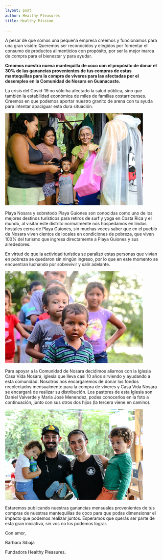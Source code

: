 ```yaml
---
layout: post
author: Healthy Pleasures
title: Healthy Mission

---
```

A pesar de que somos una pequeña empresa creemos y funcionamos para una gran visión: Queremos ser reconocidos y elegidos por fomentar el consumo de productos alimenticios con propósito, por ser la mejor marca de compra para el bienestar y para ayudar.

**Creamos nuestra nueva mantequilla de coco con el propósito de donar el 30% de las ganancias provenientes de tus compras de estas mantequillas para la compra de víveres para las afectadas por el desempleo en la Comunidad de Nosara en Guanacaste.**

La crisis del Covid-19 no sólo ha afectado la salud pública, sino que también la estabilidad económica de miles de familias costarricenses. Creemos en que podemos aportar nuestro granito de arena con tu ayuda para intentar apaciguar esta dura situación.

![](/images/nosara1.jpg)

Playa Nosara y sobretodo Playa Guiones son conocidas como uno de los mejores destinos turísticos para retiros de surf y yoga en Costa Rica y el mundo, al visitar este distrito normalmente nos hospedamos en lindos hostales cerca de Playa Guiones, sin muchas veces saber que en el pueblo de Nosara viven cientos de locales en condiciones de pobreza, que viven 100% del turismo que ingresa directamente a Playa Guiones y sus alrededores. 

En virtud de que la actividad turística se paralizó estas personas que vivían en pobreza se quedaron sin ningún ingreso, por lo que en este momento se encuentran luchando por sobrevivir y salir adelante.

![](/images/nosara2.jpg)

Para apoyar a la Comunidad de Nosara decidimos aliarnos con la Iglesia Casa Vida Nosara, iglesia que lleva casi 10 años sirviendo y ayudando a esta comunidad. Nosotros nos encargaremos de donar los fondos recolectados mensualmente para la compra de víveres y Casa Vida Nosara se encargará de realizar su distribución. Los pastores de esta Iglesia son Daniel Valverde y Maria José Menendez, podes conocerlos en la foto a continuación, junto con sus otros dos hijos (la tercera viene en camino). 

![](/images/nosara3.jpg)

Estaremos publicando nuestras ganancias mensuales provenientes de tus compras de nuestras mantequillas de coco para que podas dimensionar el impacto que podemos realizar juntos. Esperamos que querás ser parte de esta gran iniciativa, sin vos no los podemos lograr.

Con amor,

Bárbara Sibaja

Fundadora Healthy Pleasures.